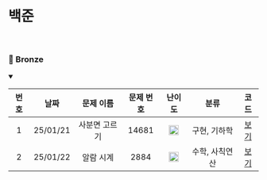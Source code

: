 백준 
==============================
<br>

### 🥉 Bronze
<details open>
<summary></summary>

| 번호 |    날짜    |  문제 이름  | 문제 번호 |                                 난이도                                 |    분류    |              코드              |  
|:--:|:--------:|:-------:|:-----:|:-------------------------------------------------------------------:|:--------:|:----------------------------:|
| 1  | 25/01/21 | 사분면 고르기 | 14681 | <img src="https://static.solved.ac/tier_small/1.svg" width="20px"/> | 구현, 기하학  | [보기](./Bronze/사분면%20고르기.cpp) |  |
| 2  | 25/01/22 |  알람 시계  | 2884  | <img src="https://static.solved.ac/tier_small/3.svg" width="20px"/> | 수학, 사칙연산 |  [보기](./Bronze/알람%20시계.cpp)  |  |

</details>

[Bronze5]: https://static.solved.ac/tier_small/1.svg
[Bronze4]: https://static.solved.ac/tier_small/2.svg
[Bronze3]: https://static.solved.ac/tier_small/3.svg
[Bronze2]: https://static.solved.ac/tier_small/4.svg
[Bronze1]: https://static.solved.ac/tier_small/5.svg
[Silver5]: https://static.solved.ac/tier_small/6.svg
[Silver4]: https://static.solved.ac/tier_small/7.svg
[Silver3]: https://static.solved.ac/tier_small/8.svg
[Silver2]: https://static.solved.ac/tier_small/9.svg
[Silver1]: https://static.solved.ac/tier_small/10.svg
[Gold5]: https://static.solved.ac/tier_small/11.svg
[Gold4]: https://static.solved.ac/tier_small/12.svg
[Gold3]: https://static.solved.ac/tier_small/13.svg
[Gold2]: https://static.solved.ac/tier_small/14.svg
[Gold1]: https://static.solved.ac/tier_small/15.svg
